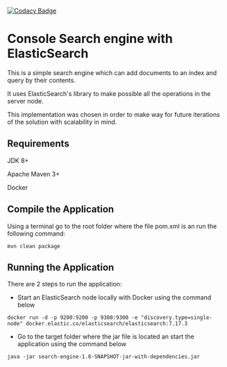 [![Codacy Badge](https://app.codacy.com/project/badge/Grade/e74fee0edb914eb5ba999080adba97bf)](https://www.codacy.com/gh/LedioPapa/search-engine/dashboard?utm_source=github.com&amp;utm_medium=referral&amp;utm_content=LedioPapa/search-engine&amp;utm_campaign=Badge_Grade)
# Console Search engine with ElasticSearch
This is a simple search engine which can add documents to an index and query by their contents.

It uses ElasticSearch's library to make possible all the operations in the server node. 

This implementation was chosen in order to make way for future iterations of the solution with scalability in mind. 
## Requirements
JDK 8+

Apache Maven 3+

Docker

## Compile the Application
Using a terminal go to the root folder where the file pom.xml is an run the following command:
```
mvn clean package
```
## Running the Application
There are 2 steps to run the application:
- Start an ElasticSearch node locally with Docker using the command below

```
docker run -d -p 9200:9200 -p 9300:9300 -e "discovery.type=single-node" docker.elastic.co/elasticsearch/elasticsearch:7.17.3
```

- Go to the target folder where the jar file is located an start the application using the command below

```
java -jar search-engine-1.0-SNAPSHOT-jar-with-dependencies.jar
```
